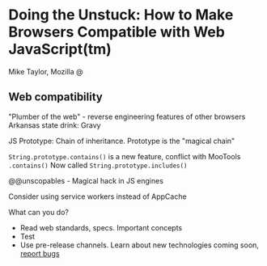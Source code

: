 # Doing the Unstuck: How to Make Browsers Compatible with Web JavaScript(tm)

Mike Taylor, Mozilla
@

## Web compatibility

"Plumber of the web" - reverse engineering features of other browsers
Arkansas state drink: Gravy


JS Prototype: Chain of inheritance. Prototype is the "magical chain"

`String.prototype.contains()` is a new feature, conflict with MooTools `.contains()`
Now called `String.prototype.includes()`

@@unscopables - Magical hack in JS engines

Consider using service workers instead of AppCache


What can you do?

- Read web standards, specs. Important concepts
- Test
- Use pre-release channels. Learn about new technologies coming soon, [report bugs](http://webcompat.com)


 


